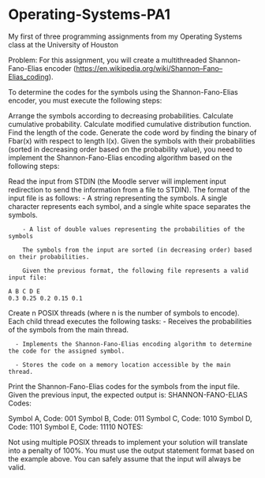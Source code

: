 # Operating-Systems-PA1
My first of three programming assignments from my Operating Systems class at the University of Houston

Problem:
For this assignment, you will create a multithreaded Shannon-Fano-Elias encoder (https://en.wikipedia.org/wiki/Shannon–Fano–Elias_coding).

To determine the codes for the symbols using the Shannon-Fano-Elias encoder, you must execute the following steps:

Arrange the symbols according to decreasing probabilities.
Calculate cumulative probability.
Calculate modified cumulative distribution function.
Find the length of the code.
Generate the code word by finding the binary of Fbar(x) with respect to length l(x).
Given the symbols with their probabilities (sorted in decreasing order based on the probability value), you need to implement the Shannon-Fano-Elias encoding algorithm based on the following steps:

Read the input from STDIN (the Moodle server will implement input redirection to send the information from a file to STDIN). The format of the input file is as follows:
        - A string representing the symbols. A single character represents each symbol, and a single white space separates the symbols.

        - A list of double values representing the probabilities of the symbols

        The symbols from the input are sorted (in decreasing order) based on their probabilities.

        Given the previous format, the following file represents a valid input file:

    A B C D E
    0.3 0.25 0.2 0.15 0.1
Create n POSIX threads (where n is the number of symbols to encode). Each child thread executes the following tasks:
      - Receives the probabilities of the symbols from the main thread.

      - Implements the Shannon-Fano-Elias encoding algorithm to determine the code for the assigned symbol.

      - Stores the code on a memory location accessible by the main thread.

Print the Shannon-Fano-Elias codes for the symbols from the input file. Given the previous input, the expected output is:
SHANNON-FANO-ELIAS Codes:

Symbol A, Code: 001
Symbol B, Code: 011
Symbol C, Code: 1010
Symbol D, Code: 1101
Symbol E, Code: 11110
NOTES:

Not using multiple POSIX threads to implement your solution will translate into a penalty of 100%.
You must use the output statement format based on the example above. 
You can safely assume that the input will always be valid. 
